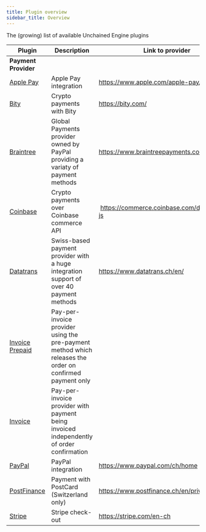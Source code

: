 ```yaml
---
title: Plugin overview
sidebar_title: Overview
---
```


The (growing) list of available Unchained Engine plugins

| Plugin | Description | Link to provider |
| ------ | ----------- | ---------------- |
| **Payment Provider** | | |
| <u>Apple Pay</u> | Apple Pay integration | https://www.apple.com/apple-pay/ |
| <u>Bity</u> | Crypto payments with Bity | https://bity.com/ | 
| <u>Braintree</u> | Global Payments provider owned by PayPal providing a variaty of payment methods | https://www.braintreepayments.com/ch |
| <u>Coinbase</u> | Crypto payments over Coinbase commerce API | https://commerce.coinbase.com/docs/#node-js | 
| <u>Datatrans</u> | Swiss-based payment provider with a huge integration support of over 40 payment methods | https://www.datatrans.ch/en/ | 
| <u>Invoice Prepaid</u> | Pay-per-invoice provider using the pre-payment method which releases the order on confirmed payment only |  | 
| <u>Invoice</u> | Pay-per-invoice provider with payment being invoiced independently of order confirmation |  | 
| <u>PayPal</u> | PayPal integration | https://www.paypal.com/ch/home |
| <u>PostFinance</u> | Payment with PostCard (Switzerland only) | https://www.postfinance.ch/en/private.html |
| <u>Stripe</u> | Stripe check-out | https://stripe.com/en-ch |
